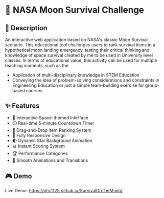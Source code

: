 # 🚀 NASA Moon Survival Challenge

## 📝 Description

An interactive web application based on NASA's classic Moon Survival scenario. This educational tool challenges users to rank survival items in a hypothetical moon landing emergency, testing their critical thinking and knowledge of space survival created by me to be used in University level classes. In terms of educational value, this activity can be used for multiple teaching moments, such as the 
- Application of multi-disciplinary knowledge in STEM Education
- Conveying the idea of problem-solving considerations and constraints in Engineering Education 
or just a simple team-building exercise for group-based courses.

## ✨ Features

- 🌟 Interactive Space-themed Interface
- ⏲️ Real-time 5-minute Countdown Timer
- 🎯 Drag-and-Drop Item Ranking System
- 📱 Fully Responsive Design
- 🌓 Dynamic Star Background Animation
- 📊 Instant Scoring System
- 🏆 Performance Categories
- 💫 Smooth Animations and Transitions

## 🎮 Demo

Live Demo: https://phc1125.github.io/SurvivalOnTheMoon/
